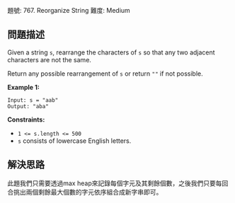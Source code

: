 題號: 767. Reorganize String
難度: Medium

## 問題描述
Given a string `s`, rearrange the characters of `s` so that any two adjacent characters are not the same.

Return any possible rearrangement of `s` or return `""` if not possible.

**Example 1:**
```
Input: s = "aab"
Output: "aba"
```

**Constraints:**

- `1 <= s.length <= 500`
- `s` consists of lowercase English letters.

## 解決思路
此題我們只需要透過max heap來記錄每個字元及其剩餘個數，之後我們只要每回合挑出兩個剩餘最大個數的字元依序組合成新字串即可。